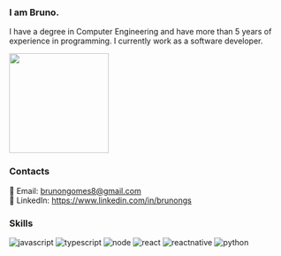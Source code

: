 ### I am Bruno.
I have a degree in Computer Engineering and have more than 5 years of experience in programming. I currently work as a software developer.

<!-- <img height="180em" src="https://github-readme-stats.vercel.app/api?username=brunongomes&show_icons=true&theme=dark&include_all_commits=true&count_private=true"/> -->
<img height="180em" src="https://github-readme-stats.vercel.app/api/top-langs/?username=brunongomes&layout=compact&langs_count=7&theme=dark"/>

### Contacts
📧 Email: brunongomes8@gmail.com <br/>
💼 LinkedIn: https://www.linkedin.com/in/brunongs <br/>

### Skills

![javascript](https://img.shields.io/badge/JavaScript-F7DF1E?style=for-the-badge&logo=javascript&logoColor=black)
![typescript](https://img.shields.io/badge/TypeScript-007ACC?style=for-the-badge&logo=typescript&logoColor=white)
![node](https://img.shields.io/badge/Node.js-43853D?style=for-the-badge&logo=node.js&logoColor=white)
![react](https://img.shields.io/badge/React-20232A?style=for-the-badge&logo=react&logoColor=61DAFB)
![reactnative](https://img.shields.io/badge/React_Native-20232A?style=for-the-badge&logo=react&logoColor=61DAFB)
![python](https://img.shields.io/badge/Python-3776AB?style=for-the-badge&logo=python&logoColor=white)

<!--
![html](https://img.shields.io/badge/HTML5-E34F26?style=for-the-badge&logo=html5&logoColor=white)
![css](https://img.shields.io/badge/CSS3-1572B6?style=for-the-badge&logo=css3&logoColor=white)
![heroku](https://img.shields.io/badge/Heroku-430098?style=for-the-badge&logo=heroku&logoColor=white)
![vercel](	https://img.shields.io/badge/Vercel-000000?style=for-the-badge&logo=vercel&logoColor=white)

![go](https://img.shields.io/badge/Go-00ADD8?style=for-the-badge&logo=go&logoColor=white)
![mongodb](https://img.shields.io/badge/MongoDB-4EA94B?style=for-the-badge&logo=mongodb&logoColor=white)
![mysql](https://img.shields.io/badge/MySQL-005C84?style=for-the-badge&logo=mysql&logoColor=white)
-->
